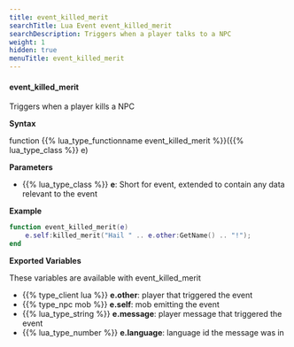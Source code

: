 ```yaml
---
title: event_killed_merit
searchTitle: Lua Event event_killed_merit
searchDescription: Triggers when a player talks to a NPC
weight: 1
hidden: true
menuTitle: event_killed_merit
---
```


#### event_killed_merit

Triggers when a player kills a NPC

**Syntax**

function {{% lua_type_functionname event_killed_merit %}}({{% lua_type_class %}} e)

**Parameters**

- {{% lua_type_class %}} **e**: Short for event, extended to contain any data relevant to the event

**Example**

```lua
function event_killed_merit(e)
    e.self:killed_merit("Hail " .. e.other:GetName() .. "!");        
end
```

**Exported Variables**

These variables are available with event_killed_merit
- {{% type_client lua %}} **e.other**: player that triggered the event
- {{% type_npc mob %}} **e.self**: mob emitting the event
- {{% lua_type_string %}} **e.message**: player message that triggered the event
- {{% lua_type_number %}} **e.language**: language id the message was in